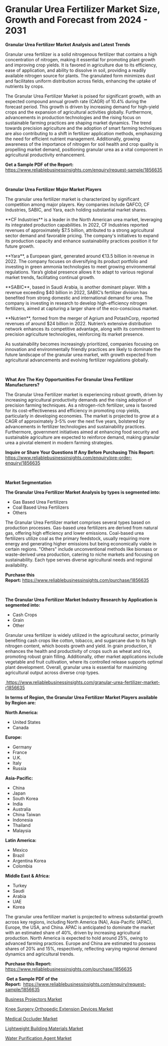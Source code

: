 <p><h1>Granular Urea Fertilizer Market Size, Growth and Forecast from 2024 - 2031</h1></p><p><strong>Granular Urea Fertilizer Market Analysis and Latest Trends</strong></p>
<p><p>Granular urea fertilizer is a solid nitrogenous fertilizer that contains a high concentration of nitrogen, making it essential for promoting plant growth and improving crop yields. It is favored in agriculture due to its efficiency, ease of application, and ability to dissolve in soil, providing a readily available nitrogen source for plants. The granulated form minimizes dust and facilitates uniform distribution across fields, enhancing the uptake of nutrients by crops.</p><p>The Granular Urea Fertilizer Market is poised for significant growth, with an expected compound annual growth rate (CAGR) of 10.4% during the forecast period. This growth is driven by increasing demand for high-yield crops and the expansion of agricultural activities globally. Furthermore, advancements in production technologies and the rising focus on sustainable farming practices are shaping market dynamics. The trend towards precision agriculture and the adoption of smart farming techniques are also contributing to a shift in fertilizer application methods, emphasizing the need for efficient nutrient management. Additionally, growing awareness of the importance of nitrogen for soil health and crop quality is propelling market demand, positioning granular urea as a vital component in agricultural productivity enhancement.</p></p>
<p><strong>Get a Sample PDF of the Report:&nbsp;</strong> <a href="https://www.reliablebusinessinsights.com/enquiry/request-sample/1856635?utm_campaign=62&utm_medium=2&utm_source=Github&utm_content=ia&utm_term=11112024&utm_id=granular-urea-fertilizer">https://www.reliablebusinessinsights.com/enquiry/request-sample/1856635</a></p>
<p>&nbsp;</p>
<p><strong>Granular Urea Fertilizer Major Market Players</strong></p>
<p><p>The granular urea fertilizer market is characterized by significant competition among major players. Key companies include QAFCO, CF Industries, SABIC, and Yara, each holding substantial market shares. </p><p>**CF Industries** is a leader in the North American urea market, leveraging its integrated production capabilities. In 2022, CF Industries reported revenues of approximately $7.5 billion, attributed to a strong agricultural sector demand and favorable pricing. The company's initiatives to expand its production capacity and enhance sustainability practices position it for future growth.</p><p>**Yara**, a European giant, generated around €13.5 billion in revenue in 2022. The company focuses on diversifying its product portfolio and investing in green ammonia technologies to meet growing environmental regulations. Yara’s global presence allows it to adapt to various regional market trends, facilitating continual growth.</p><p>**SABIC**, based in Saudi Arabia, is another dominant player. With a revenue exceeding $40 billion in 2022, SABIC’s fertilizer division has benefited from strong domestic and international demand for urea. The company is investing in research to develop high-efficiency nitrogen fertilizers, aimed at capturing a larger share of the eco-conscious market.</p><p>**Nutrien**, formed from the merger of Agrium and PotashCorp, reported revenues of around $24 billion in 2022. Nutrien’s extensive distribution network enhances its competitive advantage, along with its commitment to precision agriculture technologies, reinforcing its market presence.</p><p>As sustainability becomes increasingly prioritized, companies focusing on innovation and environmentally friendly practices are likely to dominate the future landscape of the granular urea market, with growth expected from agricultural advancements and evolving fertilizer regulations globally.</p></p>
<p>&nbsp;</p>
<p><strong>What Are The Key Opportunities For Granular Urea Fertilizer Manufacturers?</strong></p>
<p><p>The Granular Urea Fertilizer market is experiencing robust growth, driven by increasing agricultural productivity demands and the rising adoption of precision farming techniques. As a nitrogen-rich fertilizer, urea is favored for its cost-effectiveness and efficiency in promoting crop yields, particularly in developing economies. The market is projected to grow at a CAGR of approximately 3-5% over the next five years, bolstered by advancements in fertilizer technologies and sustainability practices. Furthermore, government initiatives aimed at enhancing food security and sustainable agriculture are expected to reinforce demand, making granular urea a pivotal element in modern farming strategies.</p></p>
<p><strong>Inquire or Share Your Questions If Any Before Purchasing This Report:</strong> <a href="https://www.reliablebusinessinsights.com/enquiry/pre-order-enquiry/1856635?utm_campaign=62&utm_medium=2&utm_source=Github&utm_content=ia&utm_term=11112024&utm_id=granular-urea-fertilizer">https://www.reliablebusinessinsights.com/enquiry/pre-order-enquiry/1856635</a></p>
<p>&nbsp;</p>
<p><strong>Market Segmentation</strong></p>
<p><strong>The Granular Urea Fertilizer Market Analysis by types is segmented into:</strong></p>
<p><ul><li>Gas Based Urea Fertilizers</li><li>Coal Based Urea Fertilizers</li><li>Others</li></ul></p>
<p><p>The Granular Urea Fertilizer market comprises several types based on production processes. Gas-based urea fertilizers are derived from natural gas, offering high efficiency and lower emissions. Coal-based urea fertilizers utilize coal as the primary feedstock, usually requiring more energy and generating higher emissions but being economically viable in certain regions. "Others" include unconventional methods like biomass or waste-derived urea production, catering to niche markets and focusing on sustainability. Each type serves diverse agricultural needs and regional availability.</p></p>
<p><strong>Purchase this Report:&nbsp;</strong><a href="https://www.reliablebusinessinsights.com/purchase/1856635?utm_campaign=62&utm_medium=2&utm_source=Github&utm_content=ia&utm_term=11112024&utm_id=granular-urea-fertilizer">https://www.reliablebusinessinsights.com/purchase/1856635</a></p>
<p>&nbsp;</p>
<p><strong>The Granular Urea Fertilizer Market Industry Research by Application is segmented into:</strong></p>
<p><ul><li>Cash Crops</li><li>Grain</li><li>Other</li></ul></p>
<p><p>Granular urea fertilizer is widely utilized in the agricultural sector, primarily benefiting cash crops like cotton, tobacco, and sugarcane due to its high nitrogen content, which boosts growth and yield. In grain production, it enhances the health and productivity of crops such as wheat and rice, promoting robust grain filling. Additionally, other market applications include vegetable and fruit cultivation, where its controlled release supports optimal plant development. Overall, granular urea is essential for maximizing agricultural output across diverse crop types.</p></p>
<p><a href="https://www.reliablebusinessinsights.com/granular-urea-fertilizer-market-r1856635?utm_campaign=62&utm_medium=2&utm_source=Github&utm_content=ia&utm_term=11112024&utm_id=granular-urea-fertilizer">&nbsp;https://www.reliablebusinessinsights.com/granular-urea-fertilizer-market-r1856635</a></p>
<p><strong>In terms of Region, the Granular Urea Fertilizer Market Players available by Region are:</strong></p>
<p>
    <p> <strong> North America: </strong>
        <ul>
            <li>United States</li>
            <li>Canada</li>
        </ul>
        </p> 
    <p> <strong> Europe: </strong>
        <ul>
            <li>Germany</li>
            <li>France</li>
            <li>U.K.</li>
            <li>Italy</li>
            <li>Russia</li>
        </ul>
        </p> 
    <p> <strong> Asia-Pacific: </strong>
        <ul>
            <li>China</li>
            <li>Japan</li>
            <li>South Korea</li>
            <li>India</li>
            <li>Australia</li>
            <li>China Taiwan</li>
            <li>Indonesia</li>
            <li>Thailand</li>
            <li>Malaysia</li>
        </ul>
        </p> 
    <p> <strong> Latin America: </strong>
        <ul>
            <li>Mexico</li>
            <li>Brazil</li>
            <li>Argentina Korea</li>
            <li>Colombia</li>
        </ul>
        </p> 
    <p> <strong> Middle East & Africa: </strong>
        <ul>
            <li>Turkey</li>
            <li>Saudi</li>
            <li>Arabia</li>
            <li>UAE</li>
            <li>Korea</li>
        </ul>
    </p>
    </p>
<p><p>The granular urea fertilizer market is projected to witness substantial growth across key regions, including North America (NA), Asia-Pacific (APAC), Europe, the USA, and China. APAC is anticipated to dominate the market with an estimated share of 40%, driven by increasing agricultural production. North America is expected to hold around 25%, owing to advanced farming practices. Europe and China are estimated to possess shares of 20% and 15%, respectively, reflecting varying regional demand dynamics and agricultural trends.</p></p>
<p><strong>Purchase this Report: </strong><a href="https://www.reliablebusinessinsights.com/purchase/1856635?utm_campaign=62&utm_medium=2&utm_source=Github&utm_content=ia&utm_term=11112024&utm_id=granular-urea-fertilizer">https://www.reliablebusinessinsights.com/purchase/1856635</a></p>
<p>&nbsp;<strong>Get a Sample PDF of the Report:&nbsp;&nbsp;</strong><a href="https://www.reliablebusinessinsights.com/enquiry/request-sample/1856635?utm_campaign=62&utm_medium=2&utm_source=Github&utm_content=ia&utm_term=11112024&utm_id=granular-urea-fertilizer">https://www.reliablebusinessinsights.com/enquiry/request-sample/1856635</a></p>
<p><strong></strong></p>
<p><p><a href="https://www.linkedin.com/pulse/business-projectors-landscape-product-spectrum-market-o7yjc?utm_campaign=62&utm_medium=2&utm_source=Github&utm_content=ia&utm_term=11112024&utm_id=granular-urea-fertilizer">Business Projectors Market</a></p><p><a href="https://issuu.com/reportprime-2/docs/knee-surgery-orthopedic-extension-d_064b4feeeceecd?utm_campaign=62&utm_medium=2&utm_source=Github&utm_content=ia&utm_term=11112024&utm_id=granular-urea-fertilizer">Knee Surgery Orthopedic Extension Devices Market</a></p><p><a href="https://issuu.com/reportprime-2/docs/medical-occluder-market-size-2030.p_5f35d4bcf2b682?utm_campaign=62&utm_medium=2&utm_source=Github&utm_content=ia&utm_term=11112024&utm_id=granular-urea-fertilizer">Medical Occluder Market</a></p><p><a href="https://github.com/josqmxrouth/Market-Research-Report-List-1/blob/main/lightweight-building-materials-market.md?utm_campaign=62&utm_medium=2&utm_source=Github&utm_content=ia&utm_term=11112024&utm_id=granular-urea-fertilizer">Lightweight Building Materials Market</a></p><p><a href="https://github.com/seraphinaqist/Market-Research-Report-List-1/blob/main/water-purification-agent-market.md?utm_campaign=62&utm_medium=2&utm_source=Github&utm_content=ia&utm_term=11112024&utm_id=granular-urea-fertilizer">Water Purification Agent Market</a></p></p>
